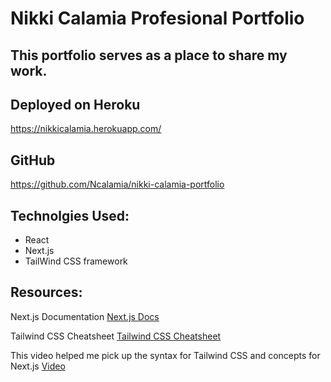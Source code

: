 # Nikki Calamia Profesional Portfolio

## This portfolio serves as a place to share my work. 

## Deployed on Heroku
https://nikkicalamia.herokuapp.com/


## GitHub
https://github.com/Ncalamia/nikki-calamia-portfolio


## Technolgies Used:
* React
* Next.js
* TailWind CSS framework


## Resources:

Next.js Documentation
[Next.js Docs](https://nextjs.org/docs)

Tailwind CSS Cheatsheet
[Tailwind CSS Cheatsheet](https://nerdcave.com/tailwind-cheat-sheet)

This video helped me pick up the syntax for Tailwind CSS and concepts for Next.js
[Video](https://www.youtube.com/watch?v=CMx51wpd7g4)